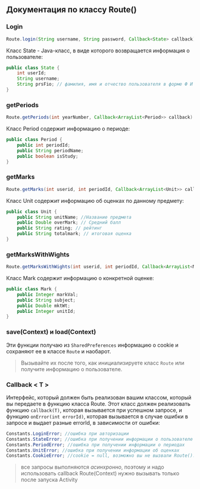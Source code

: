 ## Документация по классу Route()
### Login
``` Java
Route.login(String username, String password, Callback<State> callback)
```
Класс State - Java-класс, в виде которого возвращается информация о пользователе:
```Java
public class State {
    int userId; 
    String username;
    String prsFio; // фамилия, имя и отчество пользователя в форме Ф И О
}

```
### getPeriods
``` Java
Route.getPeriods(int yearNumber, Callback<ArrayList<Period>> callback)
```
Класс Period содержит информацию о периоде:
``` Java
public class Period {
    public int periodId;
    public String periodName;
    public boolean isStudy;
}
```
### getMarks
``` Java
Route.getMarks(int userid, int periodId, Callback<ArrayList<Unit>> callback)
```
Класс Unit содержит информацию об оценках по данному предмету:
``` Java
public class Unit {
    public String unitName; //Название предмета
    public Double overMark; // Средний балл
    public String rating; // рейтинг
    public String totalmark; // итоговая оценка
}
```
### getMarksWithWights
``` Java
Route.getMarksWithWights(int userid, int periodId, Callback<ArrayList<Mark>> callback)
```
Класс Mark содержит информацию о конкретной оценке:
``` Java
public class Mark {
    public Integer markVal;
    public String subject;
    public Double mktWt;
    public Integer unitId;
}
```
### save(Context) и load(Context)
Эти функции получаю из `SharedPreferences` информацию о cookie и сохраняют ее в классе `Route` и наобарот. 
>Вызывайте их после того, как инициализируете класс `Route` или получите информацию о пользователе.
### Callback < T >
Интерфейс, который должен быть реализован вашим классом, который вы передаете в функцию класса Route.
Этот класс должен реализовать функцию `callback(T)`, которая вызывается при успешном запросе, и функцию `onError(int errorId)`,
которая вызывается в случае ошибки в запросе и выдает разные errorId, в зависимости от ошибки:
```Java
Constants.LoginError; //ошибка при авторизации
Constants.StateError; //ошибка при получении информации о пользователе
Constants.PeriodError; //ошибка при получении информации о периодах
Constants.UnitError; //ошибка при получении информации об оценках
Constants.CookieError; //cookie = null, возможно вы не вызвали Route().login() и в SharedPreferensice не сохранена информация о cookie
```

    
> все запросы выполняются *асинхронно*, поэтому и надо использовать callback
> Route(Context) нужно вызывать только после запуска Activity
